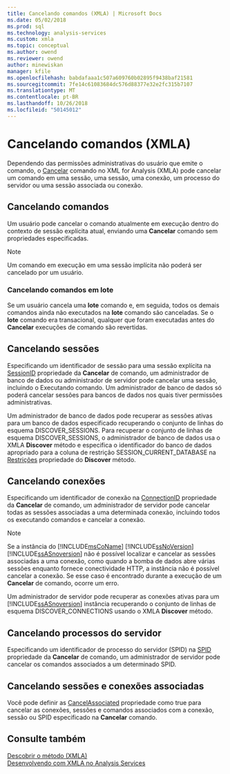 ```yaml
---
title: Cancelando comandos (XMLA) | Microsoft Docs
ms.date: 05/02/2018
ms.prod: sql
ms.technology: analysis-services
ms.custom: xmla
ms.topic: conceptual
ms.author: owend
ms.reviewer: owend
author: minewiskan
manager: kfile
ms.openlocfilehash: babdafaaa1c507a609760b02895f9438baf21581
ms.sourcegitcommit: 7fe14c61083684dc576d88377e32e2fc315b7107
ms.translationtype: MT
ms.contentlocale: pt-BR
ms.lasthandoff: 10/26/2018
ms.locfileid: "50145012"
---
```

# <a name="canceling-commands-xmla"></a>Cancelando comandos (XMLA)
  Dependendo das permissões administrativas do usuário que emite o comando, o [Cancelar](https://docs.microsoft.com/bi-reference/xmla/xml-elements-commands/cancel-element-xmla) comando no XML for Analysis (XMLA) pode cancelar um comando em uma sessão, uma sessão, uma conexão, um processo do servidor ou uma sessão associada ou conexão.  
  
## <a name="canceling-commands"></a>Cancelando comandos  
 Um usuário pode cancelar o comando atualmente em execução dentro do contexto de sessão explícita atual, enviando uma **Cancelar** comando sem propriedades especificadas.  
  
> [!NOTE]  
>  Um comando em execução em uma sessão implícita não poderá ser cancelado por um usuário.  
  
### <a name="canceling-batch-commands"></a>Cancelando comandos em lote  
 Se um usuário cancela uma **lote** comando e, em seguida, todos os demais comandos ainda não executados na **lote** comando são canceladas. Se o **lote** comando era transacional, qualquer que foram executadas antes do **Cancelar** execuções de comando são revertidas.  
  
## <a name="canceling-sessions"></a>Cancelando sessões  
 Especificando um identificador de sessão para uma sessão explícita na [SessionID](https://docs.microsoft.com/bi-reference/xmla/xml-elements-properties/id-element-xmla) propriedade da **Cancelar** de comando, um administrador de banco de dados ou administrador de servidor pode cancelar uma sessão, incluindo o Executando comando. Um administrador de banco de dados só poderá cancelar sessões para bancos de dados nos quais tiver permissões administrativas.  
  
 Um administrador de banco de dados pode recuperar as sessões ativas para um banco de dados especificado recuperando o conjunto de linhas do esquema DISCOVER_SESSIONS. Para recuperar o conjunto de linhas de esquema DISCOVER_SESSIONS, o administrador de banco de dados usa o XMLA **Discover** método e especifica o identificador do banco de dados apropriado para a coluna de restrição SESSION_CURRENT_DATABASE na [Restrições](https://docs.microsoft.com/bi-reference/xmla/xml-elements-properties/restrictions-element-xmla) propriedade do **Discover** método.  
  
## <a name="canceling-connections"></a>Cancelando conexões  
 Especificando um identificador de conexão na [ConnectionID](https://docs.microsoft.com/bi-reference/xmla/xml-elements-properties/connectionid-element-xmla) propriedade da **Cancelar** de comando, um administrador de servidor pode cancelar todas as sessões associadas a uma determinada conexão, incluindo todos os executando comandos e cancelar a conexão.  
  
> [!NOTE]  
>  Se a instância do [!INCLUDE[msCoName](../../includes/msconame-md.md)] [!INCLUDE[ssNoVersion](../../includes/ssnoversion-md.md)] [!INCLUDE[ssASnoversion](../../includes/ssasnoversion-md.md)] não é possível localizar e cancelar as sessões associadas a uma conexão, como quando a bomba de dados abre várias sessões enquanto fornece conectividade HTTP, a instância não é possível cancelar a conexão. Se esse caso é encontrado durante a execução de um **Cancelar** de comando, ocorre um erro.  
  
 Um administrador de servidor pode recuperar as conexões ativas para um [!INCLUDE[ssASnoversion](../../includes/ssasnoversion-md.md)] instância recuperando o conjunto de linhas de esquema DISCOVER_CONNECTIONS usando o XMLA **Discover** método.  
  
## <a name="canceling-server-processes"></a>Cancelando processos do servidor  
 Especificando um identificador de processo do servidor (SPID) na [SPID](https://docs.microsoft.com/bi-reference/xmla/xml-elements-properties/id-element-xmla) propriedade da **Cancelar** de comando, um administrador de servidor pode cancelar os comandos associados a um determinado SPID.  
  
## <a name="canceling-associated-sessions-and-connections"></a>Cancelando sessões e conexões associadas  
 Você pode definir as [CancelAssociated](https://docs.microsoft.com/bi-reference/xmla/xml-elements-properties/cancelassociated-element-xmla) propriedade como true para cancelar as conexões, sessões e comandos associados com a conexão, sessão ou SPID especificado na **Cancelar** comando.  
  
## <a name="see-also"></a>Consulte também  
 [Descobrir o método &#40;XMLA&#41;](https://docs.microsoft.com/bi-reference/xmla/xml-elements-methods-discover)   
 [Desenvolvendo com XMLA no Analysis Services](../../analysis-services/multidimensional-models-scripting-language-assl-xmla/developing-with-xmla-in-analysis-services.md)  
  
  
